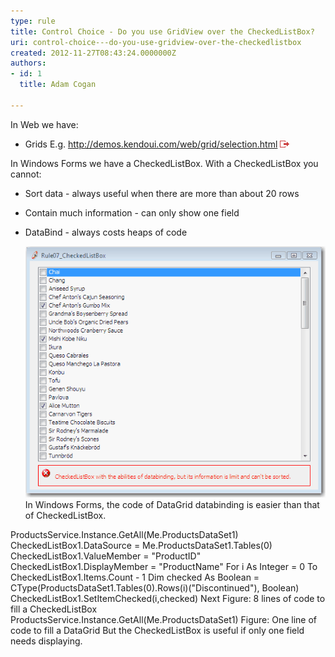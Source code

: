 ```yaml
---
type: rule
title: Control Choice - Do you use GridView over the CheckedListBox?
uri: control-choice---do-you-use-gridview-over-the-checkedlistbox
created: 2012-11-27T08:43:24.0000000Z
authors:
- id: 1
  title: Adam Cogan

---
```


In Web we have:


- Grids E.g. http://demos.kendoui.com/web/grid/selection.html ![](../../assets/external.gif "You are now leaving SSW")


In Windows Forms we have a CheckedListBox. With a CheckedListBox you cannot:

- Sort data - always useful when there are more than about 20 rows
- Contain much information - can only show one field
- DataBind - always costs heaps of code

  ![ Bad Example - The CheckedListBox is limited ![DataGrid](../../assets/UsingDataGrid.gif) ](../../assets/UsingCheckedListBox.gif) 
In Windows Forms, the code of DataGrid databinding is easier than that of CheckedListBox.

ProductsService.Instance.GetAll(Me.ProductsDataSet1)
CheckedListBox1.DataSource = Me.ProductsDataSet1.Tables(0)
CheckedListBox1.ValueMember = "ProductID"
CheckedListBox1.DisplayMember = "ProductName"
For i As Integer = 0 To CheckedListBox1.Items.Count - 1
Dim checked As Boolean = CType(ProductsDataSet1.Tables(0).Rows(i)("Discontinued"), Boolean)
CheckedListBox1.SetItemChecked(i,checked)
Next
Figure: 8 lines of code to fill a CheckedListBox
ProductsService.Instance.GetAll(Me.ProductsDataSet1)
Figure: One line of code to fill a DataGrid
But the CheckedListBox is useful if only one field needs displaying.
